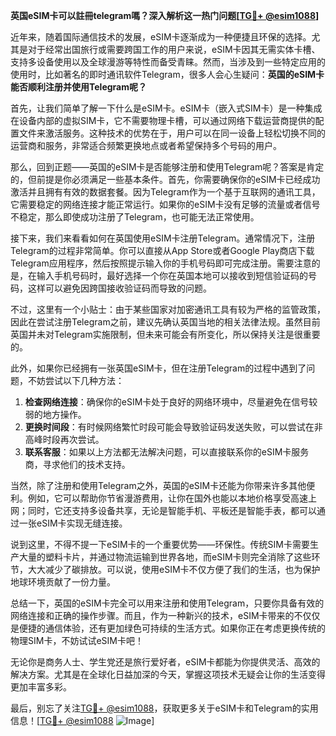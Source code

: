 **英国eSIM卡可以註冊telegram嗎？深入解析这一热门问题[[TG💪+ @esim1088](https://t.me/s/esim1088)]**

近年来，随着国际通信技术的发展，eSIM卡逐渐成为一种便捷且环保的选择。尤其是对于经常出国旅行或需要跨国工作的用户来说，eSIM卡因其无需实体卡槽、支持多设备使用以及全球漫游等特性而备受青睐。然而，当涉及到一些特定应用的使用时，比如著名的即时通讯软件Telegram，很多人会心生疑问：**英国的eSIM卡能否顺利注册并使用Telegram呢？**

首先，让我们简单了解一下什么是eSIM卡。eSIM卡（嵌入式SIM卡）是一种集成在设备内部的虚拟SIM卡，它不需要物理卡槽，可以通过网络下载运营商提供的配置文件来激活服务。这种技术的优势在于，用户可以在同一设备上轻松切换不同的运营商和服务，非常适合频繁更换地点或者希望保持多个号码的用户。

那么，回到正题——英国的eSIM卡是否能够注册和使用Telegram呢？答案是肯定的，但前提是你必须满足一些基本条件。首先，你需要确保你的eSIM卡已经成功激活并且拥有有效的数据套餐。因为Telegram作为一个基于互联网的通讯工具，它需要稳定的网络连接才能正常运行。如果你的eSIM卡没有足够的流量或者信号不稳定，那么即使成功注册了Telegram，也可能无法正常使用。

接下来，我们来看看如何在英国使用eSIM卡注册Telegram。通常情况下，注册Telegram的过程非常简单。你可以直接从App Store或者Google Play商店下载Telegram应用程序，然后按照提示输入你的手机号码即可完成注册。需要注意的是，在输入手机号码时，最好选择一个你在英国本地可以接收到短信验证码的号码，这样可以避免因跨国接收验证码而导致的问题。

不过，这里有一个小贴士：由于某些国家对加密通讯工具有较为严格的监管政策，因此在尝试注册Telegram之前，建议先确认英国当地的相关法律法规。虽然目前英国并未对Telegram实施限制，但未来可能会有所变化，所以保持关注是很重要的。

此外，如果你已经拥有一张英国eSIM卡，但在注册Telegram的过程中遇到了问题，不妨尝试以下几种方法：

1. **检查网络连接**：确保你的eSIM卡处于良好的网络环境中，尽量避免在信号较弱的地方操作。
2. **更换时间段**：有时候网络繁忙时段可能会导致验证码发送失败，可以尝试在非高峰时段再次尝试。
3. **联系客服**：如果以上方法都无法解决问题，可以直接联系你的eSIM卡服务商，寻求他们的技术支持。

当然，除了注册和使用Telegram之外，英国的eSIM卡还能为你带来许多其他便利。例如，它可以帮助你节省漫游费用，让你在国外也能以本地价格享受高速上网；同时，它还支持多设备共享，无论是智能手机、平板还是智能手表，都可以通过一张eSIM卡实现无缝连接。

说到这里，不得不提一下eSIM卡的一个重要优势——环保性。传统SIM卡需要生产大量的塑料卡片，并通过物流运输到世界各地，而eSIM卡则完全消除了这些环节，大大减少了碳排放。可以说，使用eSIM卡不仅方便了我们的生活，也为保护地球环境贡献了一份力量。

总结一下，英国的eSIM卡完全可以用来注册和使用Telegram，只要你具备有效的网络连接和正确的操作步骤。而且，作为一种新兴的技术，eSIM卡带来的不仅仅是便捷的通信体验，还有更加绿色可持续的生活方式。如果你正在考虑更换传统的物理SIM卡，不妨试试eSIM卡吧！

无论你是商务人士、学生党还是旅行爱好者，eSIM卡都能为你提供灵活、高效的解决方案。尤其是在全球化日益加深的今天，掌握这项技术无疑会让你的生活变得更加丰富多彩。

最后，别忘了关注[TG💪+ @esim1088](https://t.me/s/esim1088)，获取更多关于eSIM卡和Telegram的实用信息！[[TG💪+ @esim1088](https://t.me/s/esim1088) ![Image](https://i.postimg.cc/4NQfJmqS/Snipaste-2025-05-13-00-14-12.png)]